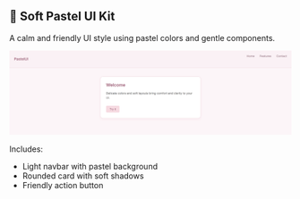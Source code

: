 ## 🌸 Soft Pastel UI Kit

A calm and friendly UI style using pastel colors and gentle components.

![Pastel UI Preview](./soft-pastel/preview.png)

Includes:

- Light navbar with pastel background
- Rounded card with soft shadows
- Friendly action button
